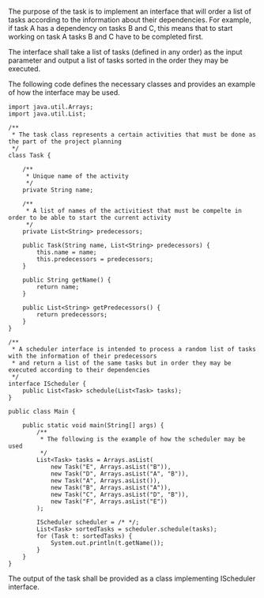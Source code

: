 The purpose of the task is to implement an interface that will order a list of tasks according to the information about their dependencies. For example, if task A has a dependency on tasks B and C, this means that to start working on task A tasks B and C have to be completed first.

The interface shall take a list of tasks (defined in any order) as the input parameter and output a list of tasks sorted in the order they may be executed.

The following code defines the necessary classes and provides an example of how the interface may be used.


```javaimport java.util.ArrayList;
import java.util.Arrays;
import java.util.List;

/**
 * The task class represents a certain activities that must be done as the part of the project planning
 */
class Task {

    /**
     * Unique name of the activity
     */
    private String name;

    /**
     * A list of names of the activitiest that must be compelte in order to be able to start the current activity
     */
    private List<String> predecessors;

    public Task(String name, List<String> predecessors) {
        this.name = name;
        this.predecessors = predecessors;
    }

    public String getName() {
        return name;
    }

    public List<String> getPredecessors() {
        return predecessors;
    }
}

/**
 * A scheduler interface is intended to process a random list of tasks with the information of their predecessors
 * and return a list of the same tasks but in order they may be executed according to their dependencies
 */
interface IScheduler {
    public List<Task> schedule(List<Task> tasks);
}

public class Main {

    public static void main(String[] args) {
        /**
         * The following is the example of how the scheduler may be used
         */
        List<Task> tasks = Arrays.asList(
            new Task("E", Arrays.asList("B")),
            new Task("D", Arrays.asList("A", "B")),
            new Task("A", Arrays.asList()),
            new Task("B", Arrays.asList("A")),
            new Task("C", Arrays.asList("D", "B")),
            new Task("F", Arrays.asList("E"))
        );

        IScheduler scheduler = /* */;
        List<Task> sortedTasks = scheduler.schedule(tasks);
        for (Task t: sortedTasks) {
            System.out.println(t.getName());
        }
    }
}

```

The output of the task shall be provided as a class implementing IScheduler interface.
